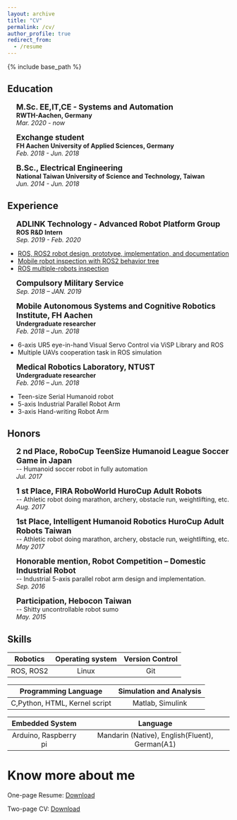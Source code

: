 ```yaml
---
layout: archive
title: "CV"
permalink: /cv/
author_profile: true
redirect_from:
  - /resume
---
```

{% include base_path %}

## Education

<p style="margin-left: 20px"><b style="font-size: 1.25em">M.Sc. EE,IT,CE - Systems and Automation</b>
<br><b>RWTH-Aachen, Germany</b>
<br><i>Mar. 2020 - now</i></p>

<p style="margin-left: 20px"><b style="font-size: 1.25em">Exchange student</b>
<br><b>FH Aachen University of Applied Sciences, Germany</b>
<br><i>Feb. 2018 - Jun. 2018</i>
</p>

<p style="margin-left: 20px"><b style="font-size: 1.25em">B.Sc., Electrical Engineering</b>
<br><b>National Taiwan University of Science and Technology, Taiwan</b>
<br><i>Jun. 2014 - Jun. 2018</i>
</p>

## Experience

<p style="margin-left: 20px"><b style="font-size: 1.25em">ADLINK Technology - Advanced Robot Platform Group</b>
<br><b>ROS R&D Intern </b>
<br><i>Sep. 2019 - Feb. 2020</i>
<ul>
  <li><a href="https://github.com/Adlink-ROS/neuronbot2/tree/eloquent-devel" target="_blank">ROS, ROS2 robot design, prototype, implementation, and documentation</a></li>
  <li><a href="https://github.com/airuchen/BT_ros2" target="_blank">Mobile robot inspection with ROS2 behavior tree</a></li>
  <li><a href="https://github.com/airuchen/multi_turtlebot3" target="_blank">ROS multiple-robots inspection</a></li>
</ul>
</p>

<p style="margin-left: 20px"><b style="font-size: 1.25em">Compulsory Military Service</b>
<br><i> Sep. 2018 – JAN. 2019</i>
</p>

<p style="margin-left: 20px"><b style="font-size: 1.25em">Mobile Autonomous Systems and Cognitive Robotics Institute, FH Aachen</b>
<br><b>Undergraduate researcher</b>
<br><i> Feb. 2018 – Jun. 2018</i>
<ul>
  <li>6-axis UR5 eye-in-hand Visual Servo Control via ViSP Library and ROS</li>
  <li>Multiple UAVs cooperation task in ROS simulation</li>
</ul>
</p>

<p style="margin-left: 20px"><b style="font-size: 1.25em">Medical Robotics Laboratory, NTUST</b>
<br><b>Undergraduate researcher</b>
<br><i> Feb. 2016 – Jun. 2018</i>
<ul>
  <li>Teen-size Serial Humanoid robot</li>
  <li>5-axis Industrial Parallel Robot Arm</li>
  <li>3-axis Hand-writing Robot Arm</li>
</ul>
</p>

## Honors
<p style="margin-left: 20px"><b style="font-size: 1.25em">2 nd Place, RoboCup TeenSize Humanoid League Soccer Game in Japan</b>
<br>-- Humanoid soccer robot in fully automation
<br><i> Jul. 2017</i>
</p>

<p style="margin-left: 20px"><b style="font-size: 1.25em">1 st Place, FIRA RoboWorld HuroCup Adult Robots</b>
<br>-- Athletic robot doing marathon, archery, obstacle run, weightlifting, etc.
<br><i> Aug. 2017</i>
</p>

<p style="margin-left: 20px"><b style="font-size: 1.25em">1st Place, Intelligent Humanoid Robotics HuroCup Adult Robots Taiwan</b>
<br>-- Athletic robot doing marathon, archery, obstacle run, weightlifting, etc.
<br><i> May 2017</i>
</p>

<p style="margin-left: 20px"><b style="font-size: 1.25em">Honorable mention, Robot Competition – Domestic Industrial Robot</b>
<br>-- Industrial 5-axis parallel robot arm design and implementation.
<br><i> Sep. 2016</i>
</p>

<p style="margin-left: 20px"><b style="font-size: 1.25em">Participation, Hebocon Taiwan</b>
<br>-- Shitty uncontrollable robot sumo 
<br><i> May. 2015</i>
</p>

## Skills

| Robotics | Operating system | Version Control |
|:-----:|:-----:|:-----:|
| ROS, ROS2  | Linux | Git |

| Programming Language | Simulation and Analysis |
|:---:|:---:|
| C,Python, HTML, Kernel script | Matlab, Simulink |

| Embedded System | Language |
|:---:|:---:|
| Arduino, Raspberry pi | Mandarin (Native), English(Fluent), German(A1) 

# Know more about me

One-page Resume: [Download](http://academicpages.github.io/files/yu-wen_resume.pdf)

Two-page CV: [Download](http://academicpages.github.io/files/yu-wen_cv.pdf)
